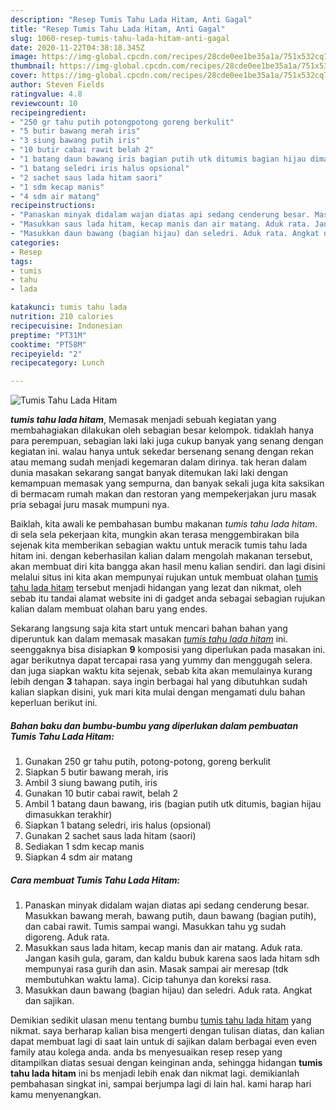 ```yaml
---
description: "Resep Tumis Tahu Lada Hitam, Anti Gagal"
title: "Resep Tumis Tahu Lada Hitam, Anti Gagal"
slug: 1060-resep-tumis-tahu-lada-hitam-anti-gagal
date: 2020-11-22T04:38:18.345Z
image: https://img-global.cpcdn.com/recipes/28cde0ee1be35a1a/751x532cq70/tumis-tahu-lada-hitam-foto-resep-utama.jpg
thumbnail: https://img-global.cpcdn.com/recipes/28cde0ee1be35a1a/751x532cq70/tumis-tahu-lada-hitam-foto-resep-utama.jpg
cover: https://img-global.cpcdn.com/recipes/28cde0ee1be35a1a/751x532cq70/tumis-tahu-lada-hitam-foto-resep-utama.jpg
author: Steven Fields
ratingvalue: 4.8
reviewcount: 10
recipeingredient:
- "250 gr tahu putih potongpotong goreng berkulit"
- "5 butir bawang merah iris"
- "3 siung bawang putih iris"
- "10 butir cabai rawit belah 2"
- "1 batang daun bawang iris bagian putih utk ditumis bagian hijau dimasukkan terakhir"
- "1 batang seledri iris halus opsional"
- "2 sachet saus lada hitam saori"
- "1 sdm kecap manis"
- "4 sdm air matang"
recipeinstructions:
- "Panaskan minyak didalam wajan diatas api sedang cenderung besar. Masukkan bawang merah, bawang putih, daun bawang (bagian putih), dan cabai rawit. Tumis sampai wangi. Masukkan tahu yg sudah digoreng. Aduk rata."
- "Masukkan saus lada hitam, kecap manis dan air matang. Aduk rata. Jangan kasih gula, garam, dan kaldu bubuk karena saos lada hitam sdh mempunyai rasa gurih dan asin. Masak sampai air meresap (tdk membutuhkan waktu lama). Cicip tahunya dan koreksi rasa."
- "Masukkan daun bawang (bagian hijau) dan seledri. Aduk rata. Angkat dan sajikan."
categories:
- Resep
tags:
- tumis
- tahu
- lada

katakunci: tumis tahu lada 
nutrition: 210 calories
recipecuisine: Indonesian
preptime: "PT31M"
cooktime: "PT58M"
recipeyield: "2"
recipecategory: Lunch

---
```



![Tumis Tahu Lada Hitam](https://img-global.cpcdn.com/recipes/28cde0ee1be35a1a/751x532cq70/tumis-tahu-lada-hitam-foto-resep-utama.jpg)

<b><i>tumis tahu lada hitam</i></b>, Memasak menjadi sebuah kegiatan yang membahagiakan dilakukan oleh sebagian besar kelompok. tidaklah hanya para perempuan, sebagian laki laki juga cukup banyak yang senang dengan kegiatan ini. walau hanya untuk sekedar bersenang senang dengan rekan atau memang sudah menjadi kegemaran dalam dirinya. tak heran dalam dunia masakan sekarang sangat banyak ditemukan laki laki dengan kemampuan memasak yang sempurna, dan banyak sekali juga kita saksikan di bermacam rumah makan dan restoran yang mempekerjakan juru masak pria sebagai juru masak mumpuni nya.



Baiklah, kita awali ke pembahasan bumbu makanan <i>tumis tahu lada hitam</i>. di sela sela pekerjaan kita, mungkin akan terasa menggembirakan bila sejenak kita memberikan sebagian waktu untuk meracik tumis tahu lada hitam ini. dengan keberhasilan kalian dalam mengolah makanan tersebut, akan membuat diri kita bangga akan hasil menu kalian sendiri. dan lagi disini melalui situs ini kita akan mempunyai rujukan untuk membuat olahan <u>tumis tahu lada hitam</u> tersebut menjadi hidangan yang lezat dan nikmat, oleh sebab itu tandai alamat website ini di gadget anda sebagai sebagian rujukan kalian dalam membuat olahan baru yang endes.


Sekarang langsung saja kita start untuk mencari bahan bahan yang diperuntuk kan dalam memasak masakan <u><i>tumis tahu lada hitam</i></u> ini. seenggaknya bisa disiapkan <b>9</b> komposisi yang diperlukan pada masakan ini. agar berikutnya dapat tercapai rasa yang yummy dan menggugah selera. dan juga siapkan waktu kita sejenak, sebab kita akan memulainya kurang lebih dengan <b>3</b> tahapan. saya ingin berbagai hal yang dibutuhkan sudah kalian siapkan disini, yuk mari kita mulai dengan mengamati dulu bahan keperluan berikut ini.

<!--inarticleads1-->

##### Bahan baku dan bumbu-bumbu yang diperlukan dalam pembuatan Tumis Tahu Lada Hitam:

1. Gunakan 250 gr tahu putih, potong-potong, goreng berkulit
1. Siapkan 5 butir bawang merah, iris
1. Ambil 3 siung bawang putih, iris
1. Gunakan 10 butir cabai rawit, belah 2
1. Ambil 1 batang daun bawang, iris (bagian putih utk ditumis, bagian hijau dimasukkan terakhir)
1. Siapkan 1 batang seledri, iris halus (opsional)
1. Gunakan 2 sachet saus lada hitam (saori)
1. Sediakan 1 sdm kecap manis
1. Siapkan 4 sdm air matang




<!--inarticleads2-->

##### Cara membuat Tumis Tahu Lada Hitam:

1. Panaskan minyak didalam wajan diatas api sedang cenderung besar. Masukkan bawang merah, bawang putih, daun bawang (bagian putih), dan cabai rawit. Tumis sampai wangi. Masukkan tahu yg sudah digoreng. Aduk rata.
1. Masukkan saus lada hitam, kecap manis dan air matang. Aduk rata. Jangan kasih gula, garam, dan kaldu bubuk karena saos lada hitam sdh mempunyai rasa gurih dan asin. Masak sampai air meresap (tdk membutuhkan waktu lama). Cicip tahunya dan koreksi rasa.
1. Masukkan daun bawang (bagian hijau) dan seledri. Aduk rata. Angkat dan sajikan.




Demikian sedikit ulasan menu tentang bumbu <u>tumis tahu lada hitam</u> yang nikmat. saya berharap kalian bisa mengerti dengan tulisan diatas, dan kalian dapat membuat lagi di saat lain untuk di sajikan dalam berbagai even even family atau kolega anda. anda bs menyesuaikan resep resep yang ditampilkan diatas sesuai dengan keinginan anda, sehingga hidangan <b>tumis tahu lada hitam</b> ini bs menjadi lebih enak dan nikmat lagi. demikianlah pembahasan singkat ini, sampai berjumpa lagi di lain hal. kami harap hari kamu menyenangkan.
